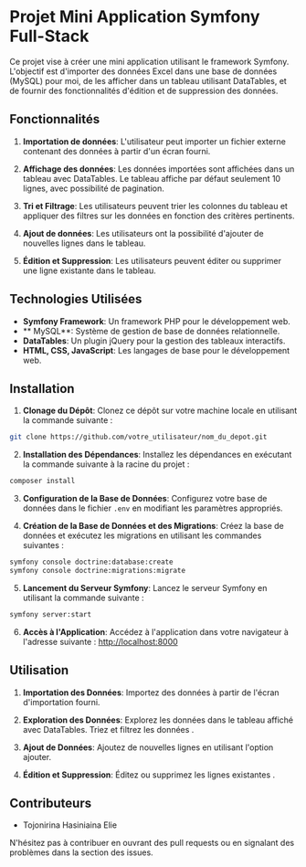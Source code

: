 # Projet Mini Application Symfony Full-Stack

Ce projet vise à créer une mini application utilisant le framework Symfony. L'objectif est d'importer des données Excel dans une base de données (MySQL) pour moi, de les afficher dans un tableau utilisant DataTables, et de fournir des fonctionnalités d'édition et de suppression des données.

## Fonctionnalités

1. **Importation de données**: L'utilisateur peut importer un fichier externe contenant des données à partir d'un écran fourni.

2. **Affichage des données**: Les données importées sont affichées dans un tableau avec DataTables. Le tableau affiche par défaut seulement 10 lignes, avec possibilité de pagination.

3. **Tri et Filtrage**: Les utilisateurs peuvent trier les colonnes du tableau et appliquer des filtres sur les données en fonction des critères pertinents.

4. **Ajout de données**: Les utilisateurs ont la possibilité d'ajouter de nouvelles lignes dans le tableau.

5. **Édition et Suppression**: Les utilisateurs peuvent éditer ou supprimer une ligne existante dans le tableau.

## Technologies Utilisées

- **Symfony Framework**: Un framework PHP pour le développement web.
- ** MySQL**: Système de gestion de base de données relationnelle.
- **DataTables**: Un plugin jQuery pour la gestion des tableaux interactifs.
- **HTML, CSS, JavaScript**: Les langages de base pour le développement web.

## Installation

1. **Clonage du Dépôt**: Clonez ce dépôt sur votre machine locale en utilisant la commande suivante :

```bash
git clone https://github.com/votre_utilisateur/nom_du_depot.git
```

2. **Installation des Dépendances**: Installez les dépendances en exécutant la commande suivante à la racine du projet :

```bash
composer install
```

3. **Configuration de la Base de Données**: Configurez votre base de données dans le fichier `.env` en modifiant les paramètres appropriés.

4. **Création de la Base de Données et des Migrations**: Créez la base de données et exécutez les migrations en utilisant les commandes suivantes :

```bash
symfony console doctrine:database:create
symfony console doctrine:migrations:migrate 
```

5. **Lancement du Serveur Symfony**: Lancez le serveur Symfony en utilisant la commande suivante :

```bash
symfony server:start
```

6. **Accès à l'Application**: Accédez à l'application dans votre navigateur à l'adresse suivante : [http://localhost:8000](http://localhost:8000)

## Utilisation

1. **Importation des Données**: Importez des données à partir de l'écran d'importation fourni.

2. **Exploration des Données**: Explorez les données dans le tableau affiché avec DataTables. Triez et filtrez les données .

3. **Ajout de Données**: Ajoutez de nouvelles lignes en utilisant l'option ajouter.

4. **Édition et Suppression**: Éditez ou supprimez les lignes existantes .

## Contributeurs

- Tojonirina Hasiniaina Elie

N'hésitez pas à contribuer en ouvrant des pull requests ou en signalant des problèmes dans la section des issues.

